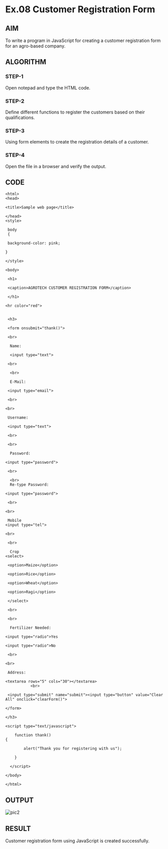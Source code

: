 # Ex.08 Customer Registration Form
## AIM
  To write a program in JavaScript for creating a customer registration form for an agro-based company.

## ALGORITHM
### STEP-1
  Open notepad and type the HTML code.

### STEP-2
  Define different functions to register the customers based on their qualifications.

### STEP-3
  Using form elements to create the registration details of a customer.

### STEP-4
  Open the file in a browser and verify the output.
  
## CODE
~~~
<html>
<head>
  
<title>Sample web page</title>

</head>
<style>
  
 body
 {
       
 background-color: pink;
    
}

</style>

<body>
 
 <h1>
       
 <caption>AGROTECH CUSTOMER REGISTRATION FORM</caption>
   
 </h1>

<hr color="red">
   

 <h3>
   
 <form onsubmit="thank()">
  
 <br>

  Name:
   
  <input type="text">
 
 <br>
 
  <br>
      
  E-Mail:
     
 <input type="email">
  
 <br>
       
<br>
         
 Username:

 <input type="text">
 
 <br>
    
 <br>
  
  Password:
     
<input type="password">
 
 <br>

  <br>
  Re-type Password:
  
<input type="password">
   
 <br>
    
<br>

 Mobile 
<input type="tel">
      
<br>
  
 <br>
      
  Crop    
<select>
       
 <option>Maize</option>
  
 <option>Rice</option>
 
 <option>Wheat</option>
    
 <option>Ragi</option>
  
 </select>
       
 <br>
      
 <br>
         
  Fertilizer Needed:
   
<input type="radio">Yes
 
<input type="radio">No
          
 <br>
   
<br>
           
 Address:
  
<textarea rows="5" cols="30"></textarea>
           <br>
 
 <input type="submit" name="submit"><input type="button" value="Clear All" onclick="clearForm()">
   
</form>
 
</h3>
  
<script type="text/javascript">
    
    function thank() 
{
    
        alert("Thank you for registering with us");
    
    }
  
  </script>

</body>

</html>
~~~

## OUTPUT

![pic2](https://github.com/Sanjanalingamurthy/EX08_Web-Design/assets/127816526/61ece636-1d09-4a96-9220-c504a3769087)


## RESULT
  Customer registration form using JavaScript is created successfully.
